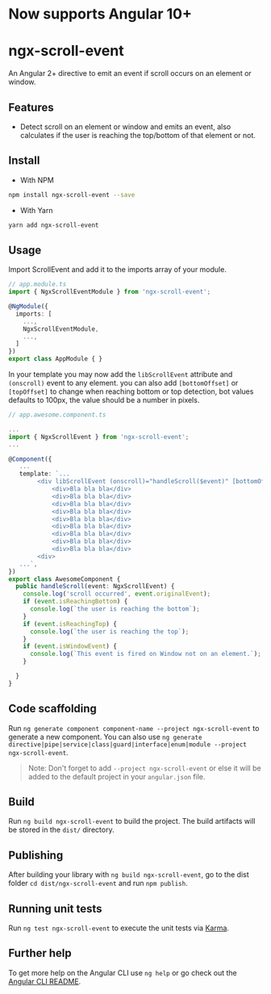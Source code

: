 # Now supports Angular 10+

# ngx-scroll-event
An Angular 2+ directive to emit an event if scroll occurs on an element or window.

## Features
- Detect scroll on an element or window and emits an event, also calculates if the user is reaching the top/bottom of that element or not.

## Install
- With NPM
```sh
npm install ngx-scroll-event --save
```

- With Yarn
```sh
yarn add ngx-scroll-event
```

## Usage
Import ScrollEvent and add it to the imports array of your module.


```typescript
// app.module.ts
import { NgxScrollEventModule } from 'ngx-scroll-event';

@NgModule({
  imports: [
    ...,
    NgxScrollEventModule,
    ...,
  ]
})
export class AppModule { }
```

In your template you may now add the `libScrollEvent` attribute and `(onscroll)` event to any element.
you can also add `[bottomOffset]` or `[topOffset]` to change when reaching bottom or top detection, bot values defaults to 100px, the value should be a number in pixels.

```typescript
// app.awesome.component.ts

...
import { NgxScrollEvent } from 'ngx-scroll-event';
...

@Component({
   ...
   template: `...
        <div libScrollEvent (onscroll)="handleScroll($event)" [bottomOffset]="200" [topOffset]="200" >
            <div>Bla bla bla</div>
            <div>Bla bla bla</div>
            <div>Bla bla bla</div>
            <div>Bla bla bla</div>
            <div>Bla bla bla</div>
            <div>Bla bla bla</div>
            <div>Bla bla bla</div>
            <div>Bla bla bla</div>
            <div>Bla bla bla</div>
        <div>
   ...`,
})
export class AwesomeComponent {
  public handleScroll(event: NgxScrollEvent) {
    console.log('scroll occurred', event.originalEvent);
    if (event.isReachingBottom) {
      console.log(`the user is reaching the bottom`);
    }
    if (event.isReachingTop) {
      console.log(`the user is reaching the top`);
    }
    if (event.isWindowEvent) {
      console.log(`This event is fired on Window not on an element.`);
    }

  }
}
```



## Code scaffolding

Run `ng generate component component-name --project ngx-scroll-event` to generate a new component. You can also use `ng generate directive|pipe|service|class|guard|interface|enum|module --project ngx-scroll-event`.
> Note: Don't forget to add `--project ngx-scroll-event` or else it will be added to the default project in your `angular.json` file. 

## Build

Run `ng build ngx-scroll-event` to build the project. The build artifacts will be stored in the `dist/` directory.

## Publishing

After building your library with `ng build ngx-scroll-event`, go to the dist folder `cd dist/ngx-scroll-event` and run `npm publish`.

## Running unit tests

Run `ng test ngx-scroll-event` to execute the unit tests via [Karma](https://karma-runner.github.io).

## Further help

To get more help on the Angular CLI use `ng help` or go check out the [Angular CLI README](https://github.com/angular/angular-cli/blob/master/README.md).
